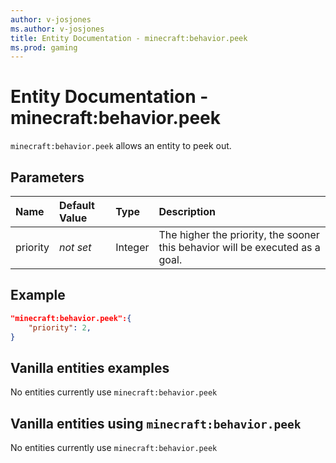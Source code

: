 ```yaml
---
author: v-josjones
ms.author: v-josjones
title: Entity Documentation - minecraft:behavior.peek
ms.prod: gaming
---
```


# Entity Documentation - minecraft:behavior.peek

`minecraft:behavior.peek` allows an entity to peek out.


## Parameters

|Name |Default Value  |Type  |Description  |
|:----------|:----------|:----------|:----------|
|priority|*not set*|Integer|The higher the priority, the sooner this behavior will be executed as a goal.|

## Example

```json
"minecraft:behavior.peek":{
    "priority": 2,
}
```

## Vanilla entities examples

No entities currently use `minecraft:behavior.peek`

## Vanilla entities using `minecraft:behavior.peek`

No entities currently use `minecraft:behavior.peek`
